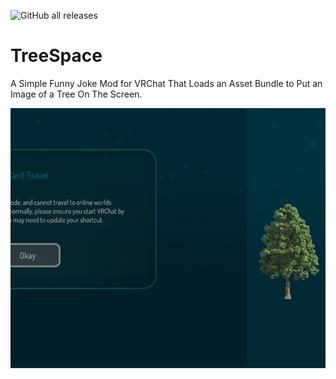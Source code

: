 ![GitHub all releases](https://img.shields.io/github/downloads/wtfblaze/TreeSpace/total?style=for-the-badge)

# TreeSpace
A Simple Funny Joke Mod for VRChat That Loads an Asset Bundle to Put an Image of a Tree On The Screen.

![alt text](https://github.com/WTFBlaze/TreeSpace/blob/master/image.png?raw=true)
